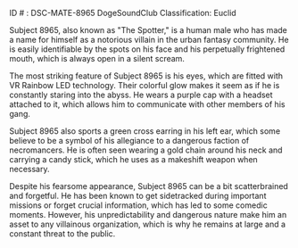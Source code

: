 ID # : DSC-MATE-8965
DogeSoundClub Classification: Euclid

Subject 8965, also known as "The Spotter," is a human male who has made a name for himself as a notorious villain in the urban fantasy community. He is easily identifiable by the spots on his face and his perpetually frightened mouth, which is always open in a silent scream.

The most striking feature of Subject 8965 is his eyes, which are fitted with VR Rainbow LED technology. Their colorful glow makes it seem as if he is constantly staring into the abyss. He wears a purple cap with a headset attached to it, which allows him to communicate with other members of his gang.

Subject 8965 also sports a green cross earring in his left ear, which some believe to be a symbol of his allegiance to a dangerous faction of necromancers. He is often seen wearing a gold chain around his neck and carrying a candy stick, which he uses as a makeshift weapon when necessary.

Despite his fearsome appearance, Subject 8965 can be a bit scatterbrained and forgetful. He has been known to get sidetracked during important missions or forget crucial information, which has led to some comedic moments. However, his unpredictability and dangerous nature make him an asset to any villainous organization, which is why he remains at large and a constant threat to the public.